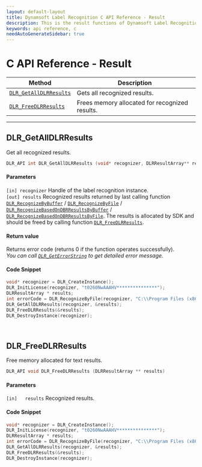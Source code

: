 ```yaml
---
layout: default-layout
title: Dynamsoft Label Recognition C API Reference - Result
description: This is the result functions of Dynamsoft Label Recognition for C API Reference.
keywords: api reference, c
needAutoGenerateSidebar: true
---
```


# C API Reference - Result

| Method               | Description |
|----------------------|-------------|
  | [`DLR_GetAllDLRResults`](#dlr_getalldlrresults) | Gets all recognized results. |
  | [`DLR_FreeDLRResults`](#dlr_freedlrresults) | Frees memory allocated for recognized results. |

---

## DLR_GetAllDLRResults
Get all recognized results.

```c
DLR_API int DLR_GetAllDLRResults (void* recognizer, DLRResultArray** results)	
```   
   
#### Parameters
`[in] recognizer` Handle of the label recognition instance.  
`[out] results`	Recognized results returned by last calling function [`DLR_RecognizeByBuffer`](recognizing.md#dlr_recognizebybuffer) / [`DLR_RecognizeByFile`](recognizing.md#dlr_recognizebyfile) / [`DLR_RecognizeBasedOnDBRResultsByBuffer`](recognizing.md#dlr_RecognizeBasedOnDBRResultsByBuffer) / [`DLR_RecognizeBasedOnDBRResultsByFile`](recognizing.md#dlr_RecognizeBasedOnDBRResultsByFile). The results is allocated by SDK and should be freed by calling function [`DLR_FreeDLRResults`](#dlr_freedlrresults).

#### Return value
Returns error code (returns 0 if the function operates successfully).    
*You can call [`DLR_GetErrorString`](general.md#dlr_geterrorstring) to get detailed error message.*

#### Code Snippet
```c
void* recognizer = DLR_CreateInstance();
DLR_InitLicense(recognizer, "t0260NwAAAHV***************");
DLRResultArray * results;
int errorCode = DLR_RecognizeByFile(recognizer, "C:\\Program Files (x86)\\Dynamsoft\\{Version number}\\Images\\AllSupportedBarcodeTypes.tif", "");
DLR_GetAllDLRResults(recognizer, &results);
DLR_FreeDLRResults(&results);
DLR_DestroyInstance(recognizer);
```

&nbsp;

## DLR_FreeDLRResults
Free memory allocated for text results.

```c
DLR_API void DLR_FreeDLRResults (DLRResultArray ** results)	
```   
   
#### Parameters
`[in]	results` Recognized results.

#### Code Snippet
```c
void* recognizer = DLR_CreateInstance();
DLR_InitLicense(recognizer, "t0260NwAAAHV***************");
DLRResultArray * results;
int errorCode = DLR_RecognizeByFile(recognizer, "C:\\Program Files (x86)\\Dynamsoft\\{Version number}\\Images\\AllSupportedBarcodeTypes.tif", "");
DLR_GetAllDLRResults(recognizer, &results);
DLR_FreeDLRResults(&results);
DLR_DestroyInstance(recognizer);
```

&nbsp;





